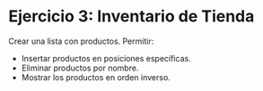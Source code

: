 # Ejercicio 3: Inventario de Tienda
Crear una lista con productos. Permitir:
- Insertar productos en posiciones específicas.
- Eliminar productos por nombre.
- Mostrar los productos en orden inverso.
